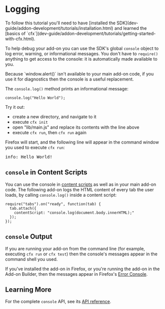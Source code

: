 # Logging #

<!-- This Source Code Form is subject to the terms of the Mozilla Public
   - License, v. 2.0. If a copy of the MPL was not distributed with this
   - file, You can obtain one at http://mozilla.org/MPL/2.0/. -->

<span class="aside">
To follow this tutorial you'll need to have
[installed the SDK](dev-guide/addon-development/tutorials/installation.html)
and learned the
[basics of `cfx`](dev-guide/addon-development/tutorials/getting-started-with-cfx.html).
</span>

To help debug your add-on you can use the SDK's global `console` object
to log error, warning, or informational messages. You don't have to
`require()` anything to get access to the console: it is automatically
made available to you.

<span class="aside">
Because `window.alert()` isn't available to your main add-on code,
if you use it for diagnostics then the console is a
useful replacement.
</span>


The `console.log()` method prints an informational message:

    console.log("Hello World");

Try it out:

* create a new directory, and navigate to it
* execute `cfx init`
* open "lib/main.js" and replace its contents with the line above
* execute `cfx run`, then `cfx run` again

Firefox will start, and the following line will appear in the command
window you used to execute `cfx run`:

<pre>
info: Hello World!
</pre>

## `console` in Content Scripts ##

You can use the console in [content scripts]() as well as in your main
add-on code. The following add-on logs the HTML content of every tab the
user loads, by calling `console.log()` inside a content script:

    require("tabs").on("ready", function(tab) {
      tab.attach({
        contentScript: "console.log(document.body.innerHTML);"
      });
    });

## `console` Output ##

If you are running your add-on from the command line (for example,
executing `cfx run` or `cfx test`) then the console's messages appear
in the command shell you used.

If you've installed the add-on in Firefox, or you're running the
add-on in the Add-on Builder, then the messages appear in Firefox's
[Error Console](https://developer.mozilla.org/en/Error_Console).

## Learning More ##

For the complete `console` API, see its
[API reference](dev-guide/addon-development/console.html).
